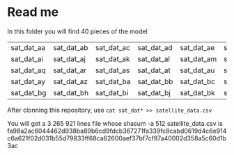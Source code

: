 # Read me

In this folder you will find 40  pieces of the model

|           |           |           |           |           |           |           |          | 
|-----------|-----------|-----------|-----------|-----------|-----------|-----------|-----------
|sat_dat_aa |sat_dat_ab |sat_dat_ac |sat_dat_ad |sat_dat_ae |sat_dat_af |sat_dat_ag |sat_dat_ah|
|sat_dat_ai |sat_dat_aj |sat_dat_ak |sat_dat_al |sat_dat_am |sat_dat_an |sat_dat_ao |sat_dat_ap|
|sat_dat_aq |sat_dat_ar |sat_dat_as |sat_dat_at |sat_dat_au |sat_dat_av |sat_dat_aw |sat_dat_ax|
|sat_dat_ay |sat_dat_az |sat_dat_ba |sat_dat_bb |sat_dat_bc |sat_dat_bd |sat_dat_be |sat_dat_bf|
|sat_dat_bg |sat_dat_bh |sat_dat_bi |sat_dat_bj |sat_dat_bk |sat_dat_bl |sat_dat_bm |sat_dat_bn|

After clonning this repository, use `cat sat_dat* >> satellite_data.csv`

You will get a 3 265 921 lines file whose shasum -a 512 satellite_data.csv is
fa98a2ac6044462d938ba89b6cd9fdcb367271fa339fc8cabd0619d4c6e914c6a621f02d031b55d79833ff68ca62600aef37bf7cf97a40002d358a5c60d1b3ac

